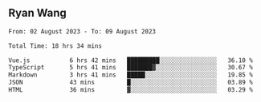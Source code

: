 ## Ryan Wang

<!--START_SECTION:waka-->

```txt
From: 02 August 2023 - To: 09 August 2023

Total Time: 18 hrs 34 mins

Vue.js           6 hrs 42 mins   █████████░░░░░░░░░░░░░░░░   36.10 %
TypeScript       5 hrs 41 mins   ███████▓░░░░░░░░░░░░░░░░░   30.67 %
Markdown         3 hrs 41 mins   █████░░░░░░░░░░░░░░░░░░░░   19.85 %
JSON             43 mins         █░░░░░░░░░░░░░░░░░░░░░░░░   03.89 %
HTML             36 mins         ▓░░░░░░░░░░░░░░░░░░░░░░░░   03.29 %
```

<!--END_SECTION:waka-->
